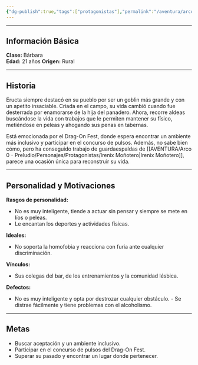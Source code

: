 ```yaml
---
{"dg-publish":true,"tags":["protagonistas"],"permalink":"/aventura/arco-0-preludio/personajes/protagonistas/eructa/","dgPassFrontmatter":true,"noteIcon":""}
---
```


***
## Información Básica
**Clase:** Bárbara  
**Edad:**   21 años
**Origen:** Rural

***
## Historia

Eructa siempre destacó en su pueblo por ser un goblin más grande y con un apetito insaciable. Criada en el campo, su vida cambió cuando fue desterrada por enamorarse de la hija del panadero. Ahora, recorre aldeas buscándose la vida con trabajos que le permiten mantener su físico, metiéndose en peleas y ahogando sus penas en tabernas.

Está emocionada por el Drag-On Fest, donde espera encontrar un ambiente más inclusivo y participar en el concurso de pulsos. Además, no sabe bien cómo, pero ha conseguido trabajo de guardaespaldas de [[AVENTURA/Arco 0 - Preludio/Personajes/Protagonistas/Irenix Moñotero\|Irenix Moñotero]], parece una ocasión única para reconstruir su vida.

***
## Personalidad y Motivaciones

**Rasgos de personalidad:**
- No es muy inteligente, tiende a actuar sin pensar y siempre se mete en líos o peleas.
- Le encantan los deportes y actividades físicas.

**Ideales:**
- No soporta la homofobia y reacciona con furia ante cualquier discriminación.

**Vínculos:**
- Sus colegas del bar, de los entrenamientos y la comunidad lésbica.

**Defectos:**
- No es muy inteligente y opta por destrozar cualquier obstáculo. - Se distrae fácilmente y tiene problemas con el alcoholismo.

***
## Metas
- Buscar aceptación y un ambiente inclusivo.
- Participar en el concurso de pulsos del Drag-On Fest.
- Superar su pasado y encontrar un lugar donde pertenecer.
